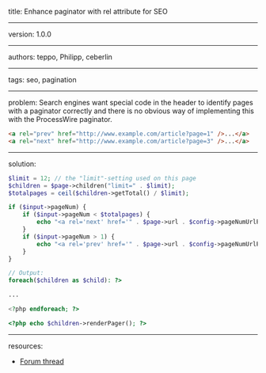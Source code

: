 title: Enhance paginator with rel attribute for SEO

----

version: 1.0.0

----

authors: teppo, Philipp, ceberlin

----

tags: seo, pagination

----

problem:
Search engines want special code in the header to identify pages with a paginator correctly and there is no obvious way of implementing this with the ProcessWire paginator.

```HTML
<a rel="prev" href="http://www.example.com/article?page=1" />...</a>
<a rel="next" href="http://www.example.com/article?page=3" />...</a>
```
----

solution:

```PHP
$limit = 12; // the "limit"-setting used on this page
$children = $page->children("limit=" . $limit);
$totalpages = ceil($children->getTotal() / $limit);

if ($input->pageNum) {
    if ($input->pageNum < $totalpages) {
        echo "<a rel='next' href='" . $page->url . $config->pageNumUrlPrefix . ($input->pageNum + 1) . "' />";
    }
    if ($input->pageNum > 1) {
        echo "<a rel='prev' href='" . $page->url . $config->pageNumUrlPrefix . ($input->pageNum - 1) . "' />";
    }
}

// Output:
foreach($children as $child): ?>

...

<?php endforeach; ?>

<?php echo $children->renderPager(); ?>
```

----

resources:

* [Forum thread](https://processwire.com/talk/topic/5145-paginator-and-seo/)
